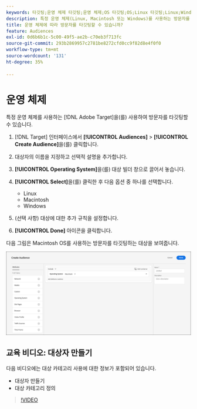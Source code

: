 ```yaml
---
keywords: 타깃팅;운영 체제 타깃팅;운영 체제;OS 타깃팅;OS;Linux 타깃팅;Linux;Windows 타깃팅;windows;macintosh 타깃팅;macintosh;mac;mac 타깃팅;win;win 타깃팅
description: 특정 운영 체제(Linux, Macintosh 또는 Windows)를 사용하는 방문자를 타깃팅하는 방법에 대해 알아봅니다.
title: 운영 체제에 따라 방문자를 타깃팅할 수 있습니까?
feature: Audiences
exl-id: 0d6b6b1c-5c00-49f5-ae2b-c70eb3f713fc
source-git-commit: 293b2869957c2781be8272cfd0cc9f82d8e4f0f0
workflow-type: tm+mt
source-wordcount: '131'
ht-degree: 35%

---
```


# 운영 체제

특정 운영 체제를 사용하는 [!DNL Adobe Target]을(를) 사용하여 방문자를 타깃팅할 수 있습니다.

1. [!DNL Target] 인터페이스에서 **[!UICONTROL Audiences]** > **[!UICONTROL Create Audience]**&#x200B;을(를) 클릭합니다.
1. 대상자의 이름을 지정하고 선택적 설명을 추가합니다.
1. **[!UICONTROL Operating System]**&#x200B;을(를) 대상 빌더 창으로 끌어서 놓습니다.
1. **[!UICONTROL Select]**&#x200B;을(를) 클릭한 후 다음 옵션 중 하나를 선택합니다.

   * Linux
   * Macintosh
   * Windows

1. (선택 사항) 대상에 대한 추가 규칙을 설정합니다.
1. **[!UICONTROL Done]** 아이콘을 클릭합니다.

다음 그림은 Macintosh OS를 사용하는 방문자를 타깃팅하는 대상을 보여줍니다.

![target_os 이미지](assets/target_os.png)

## 교육 비디오: 대상자 만들기

다음 비디오에는 대상 카테고리 사용에 대한 정보가 포함되어 있습니다.

* 대상자 만들기
* 대상 카테고리 정의

>[!VIDEO](https://video.tv.adobe.com/v/17392)
